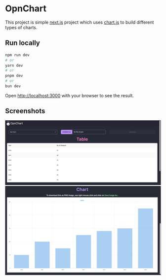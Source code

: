 # OpnChart

This project is simple [next.js](https://nextjs.org/) project which uses [chart.js](https://www.chartjs.org/docs/latest/) to build different types of charts.

## Run locally

```bash
npm run dev
# or
yarn dev
# or
pnpm dev
# or
bun dev
```

Open [http://localhost:3000](http://localhost:3000) with your browser to see the result.

## Screenshots

![screenshot1](public/opnchart-ss-1.png)
![screenshot2](public/opnchart-ss-2.png)
